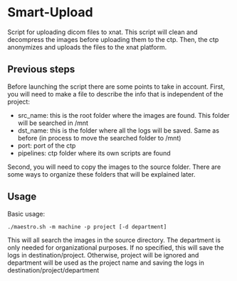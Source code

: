 # Smart-Upload

Script for uploading dicom files to xnat. This script will clean and decompress the images before uploading them to the ctp. Then, the ctp anonymizes and uploads the files to the xnat platform.

## Previous steps

Before launching the script there are some points to take in account. First, you will need to make a file to describe the info that is independent of the project:

* src_name: this is the root folder where the images are found. This folder will be searched in /mnt
* dst_name: this is the folder where all the logs will be saved. Same as before (in process to move the searched folder to /mnt)
* port: port of the ctp
* pipelines: ctp folder where its own scripts are found

Second, you will need to copy the images to the source folder. There are some ways to organize these folders that will be explained  later.

## Usage

Basic usage:
``` [sh]
./maestro.sh -m machine -p project [-d department]
```
This will all search the images in the source directory. The department is only needed for organizational purposes. If no specified, this will save the logs in destination/project. Otherwise, project will be ignored and department will be used as the project name and saving the logs in destination/project/department
